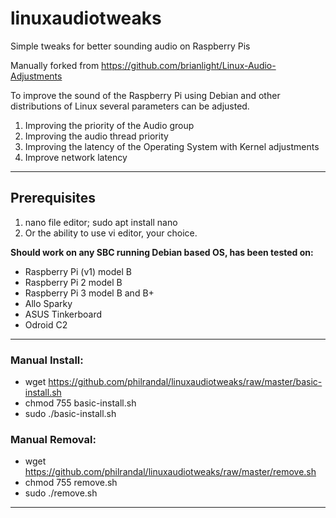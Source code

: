 # linuxaudiotweaks
Simple tweaks for better sounding audio on Raspberry Pis

Manually forked from https://github.com/brianlight/Linux-Audio-Adjustments

 To improve the sound of the Raspberry Pi using Debian and other distributions of Linux several parameters can be adjusted.
 1) Improving the priority of the Audio group
 2) Improving the audio thread priority
 3) Improving the latency of the Operating System with Kernel adjustments
 4) Improve network latency
 ______________________________________________________________________________________________________________________________
 ## Prerequisites 
 1) nano file editor; sudo apt install nano
 2) Or the ability to use vi editor, your choice.
 
**Should work on any SBC running Debian based OS, has been tested on:**

- Raspberry Pi (v1) model B
- Raspberry Pi 2 model B
- Raspberry Pi 3 model B and B+
- Allo Sparky
- ASUS Tinkerboard
- Odroid C2
 ______________________________________________________________________________________________________________________________
  
 ### Manual Install:
 - wget https://github.com/philrandal/linuxaudiotweaks/raw/master/basic-install.sh
 - chmod 755 basic-install.sh
 - sudo ./basic-install.sh
  
 ### Manual Removal:
 - wget https://github.com/philrandal/linuxaudiotweaks/raw/master/remove.sh
 - chmod 755 remove.sh
 - sudo ./remove.sh
 
 ____________________________________________________________________________________________________________________________

